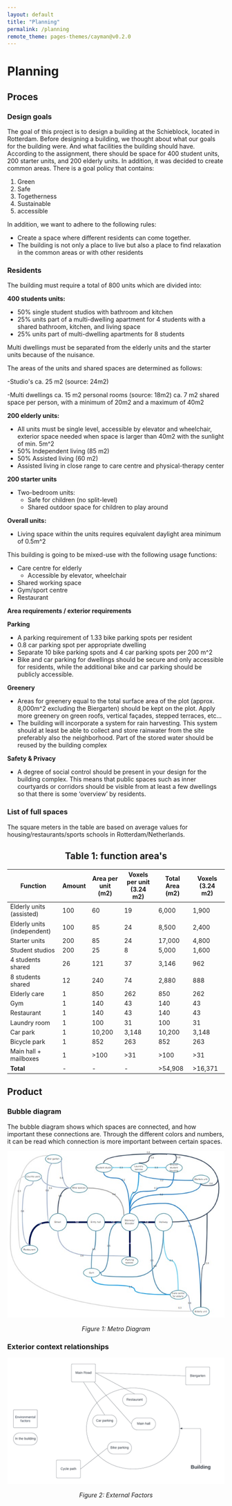```yaml
---
layout: default
title: "Planning"
permalink: /planning
remote_theme: pages-themes/cayman@v0.2.0
---
```



# Planning 
## Proces
### Design goals
The goal of this project is to design a building at the Schieblock, located in Rotterdam. Before designing a building, we thought about what our goals for the building were. And what facilities the building should have. According to the assignment, there should be space for 400 student units, 200 starter units, and 200 elderly units. In addition, it was decided to create common areas. There is a goal policy that contains: 
1. Green
2. Safe 
3. Togetherness 
4. Sustainable 
5. accessible


In addition, we want to adhere to the following rules: 
- Create a space where different residents can come together.  
- The building is not only a place to live but also a place to find relaxation in the common areas or with other residents 

### Residents
The building must require a total of 800 units which are divided into:

**400 students units:**

- 50% single student studios with bathroom and kitchen
- 25% units part of a multi-dwelling apartment for 4 students with a shared bathroom, kitchen, and living space
- 25% units part of multi-dwelling apartments for 8 students 

Multi dwellings must be separated from the elderly units and the starter units because of the nuisance.

The areas of the units and shared spaces are determined as follows:

-Studio's 
		ca. 25 m2 (source: 24m2)
  
-Multi dwellings 
		ca. 15 m2 personal rooms (source: 18m2) 
		ca. 7 m2 shared space per person, with a minimum of 20m2 and a maximum of 40m2

**200 elderly units:**

- All units must be single level, accessible by elevator and wheelchair, exterior space needed when space is larger than 40m2 with the sunlight of min. 5m^2
- 50% Independent living (85 m2)
- 50% Assisted living (60 m2)
- Assisted living in close range to care centre and physical-therapy center


**200 starter units**

- Two-bedroom units:
  - Safe for children (no split-level)
  - Shared outdoor space for children to play around

**Overall units:**

- Living space within the units requires equivalent daylight area minimum of 0.5m^2

This building is going to be mixed-use with the following usage functions:

- Care centre for elderly
  - Accessible by elevator, wheelchair
- Shared working space
- Gym/sport centre
- Restaurant

**Area requirements / exterior requirements**

**Parking**

- A parking requirement of 1.33 bike parking spots per resident
- 0.8 car parking spot per appropriate dwelling
- Separate 10 bike parking spots and 4 car parking spots per 200 m^2
- Bike and car parking for dwellings should be secure and only accessible for residents, while the additional bike and car parking should be publicly accessible.

**Greenery**

- Areas for greenery equal to the total surface area of the plot (approx. 8,000m^2 excluding the Biergarten) should be kept on the plot. Apply more greenery on green roofs, vertical façades, stepped terraces, etc...
- The building will incorporate a system for rain harvesting. This system should at least be able to collect and store rainwater from the site preferably also the neighborhood. Part of the stored water should be reused by the building complex

**Safety & Privacy**

- A degree of social control should be present in your design for the building complex. This means that public spaces such as inner courtyards or corridors should be visible from at least a few dwellings so that there is some ‘overview’ by residents.


### List of full spaces 
The square meters in the table are based on average values for housing/restaurants/sports schools in Rotterdam/Netherlands. 

<div align="center">
  <h2>Table 1: function area's</h2>
</div>

| Function               | Amount | Area per unit (m2) | Voxels per unit (3.24 m2) | Total Area (m2) | Voxels (3.24 m2) |
|------------------------|--------|---------------------|----------------------------|------------------|------------------|
| Elderly units (assisted) | 100    | 60                | 19                         | 6,000            | 1,900            |
| Elderly units (independent) | 100    | 85             | 24                         | 8,500            | 2,400            |
| Starter units          | 200    | 85                  | 24                         | 17,000           | 4,800            |
| Student studios        | 200    | 25                  | 8                          | 5,000            | 1,600            |
| 4 students shared      | 26     | 121                 | 37                         | 3,146            | 962              |
| 8 students shared      | 12     | 240                 | 74                         | 2,880            | 888              |
| Elderly care           | 1      | 850                 | 262                        | 850              | 262              |
| Gym                    | 1      | 140                 | 43                         | 140              | 43               |
| Restaurant             | 1      | 140                 | 43                         | 140              | 43               |
| Laundry room           | 1      | 100                 | 31                         | 100              | 31               |
| Car park               | 1      | 10,200              | 3,148                      | 10,200           | 3,148            |
| Bicycle park           | 1      | 852                 | 263                        | 852              | 263              |
| Main hall + mailboxes  | 1      | >100                | >31                        | >100             | >31              |
| **Total**              | -      | -                   | -                          | >54,908          | >16,371          |

## Product

### Bubble diagram
The bubble diagram shows which spaces are connected, and how important these connections are. Through the different colors and numbers, it can be read which connection is more important between certain spaces.

<div align="center">
  <img src="assets/metrodiagram.jpeg" alt="Metro Diagram">
  <p><em>Figure 1: Metro Diagram</em></p>
</div>

### Exterior context relationships

<div align="center">
  <img src="assets/Externalfactors.png" alt="External Factors">
  <p><em>Figure 2: External Factors</em></p>
</div>






 



